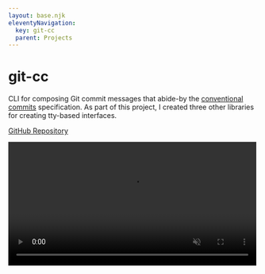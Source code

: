 ```yaml
---
layout: base.njk
eleventyNavigation:
  key: git-cc
  parent: Projects
---
```


# git-cc

CLI for composing Git commit messages that abide-by the
<a href="http://conventionalcommits.org">conventional commits</a> specification.
As part of this project, I created three other libraries for creating tty-based
interfaces.

[GitHub Repository](https://github.com/danielway/git-cc)

<video autoplay loop muted playsinline width="500px">
    <source src="https://user-images.githubusercontent.com/1724257/200127461-176898e8-1216-4c94-bc72-630a2fdb995e.mov" type="video/mp4">
</video>
